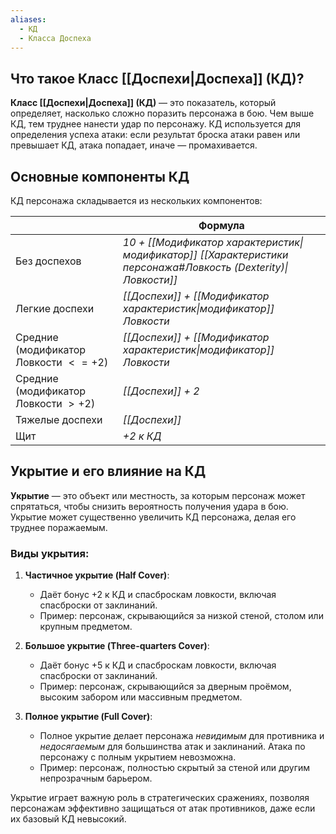 ```yaml
---
aliases:
  - КД
  - Класса Доспеха
---
```


## Что такое Класс [[Доспехи|Доспеха]] (КД)?

**Класс [[Доспехи|Доспеха]] (КД)** — это показатель, который определяет, насколько сложно поразить персонажа в бою. Чем выше КД, тем труднее нанести удар по персонажу. КД используется для определения успеха атаки: если результат броска атаки равен или превышает КД, атака попадает, иначе — промахивается.

## Основные компоненты КД

КД персонажа складывается из нескольких компонентов:

|                                         | Формула                                                                                                       |
| --------------------------------------- | ------------------------------------------------------------------------------------------------------------- |
| Без доспехов                            | _10 + [[Модификатор характеристик\|модификатор]] [[Характеристики персонажа#Ловкость (Dexterity)\|Ловкости]]_ |
| Легкие доспехи                          | _[[Доспехи]] + [[Модификатор характеристик\|модификатор]] Ловкости_                                           |
| Средние $($модификатор Ловкости $<=+2)$ | _[[Доспехи]] + [[Модификатор характеристик\|модификатор]] Ловкости_                                           |
| Средние $($модификатор Ловкости $>+2)$  | _[[Доспехи]] + 2_                                                                                             |
| Тяжелые доспехи                         | _[[Доспехи]]_                                                                                                 |
| Щит                                     | _+2 к КД_                                                                                                     |


## Укрытие и его влияние на КД

**Укрытие** — это объект или местность, за которым персонаж может спрятаться, чтобы снизить вероятность получения удара в бою. Укрытие может существенно увеличить КД персонажа, делая его труднее поражаемым.

### Виды укрытия:

1. **Частичное укрытие (Half Cover)**:
   - Даёт бонус +2 к КД и спасброскам ловкости, включая спасброски от заклинаний.
   - Пример: персонаж, скрывающийся за низкой стеной, столом или крупным предметом.

2. **Большое укрытие (Three-quarters Cover)**:
   - Даёт бонус +5 к КД и спасброскам ловкости, включая спасброски от заклинаний.
   - Пример: персонаж, скрывающийся за дверным проёмом, высоким забором или массивным предметом.

3. **Полное укрытие (Full Cover)**:
   - Полное укрытие делает персонажа _невидимым_ для противника и _недосягаемым_ для большинства атак и заклинаний. Атака по персонажу с полным укрытием невозможна.
   - Пример: персонаж, полностью скрытый за стеной или другим непрозрачным барьером.

Укрытие играет важную роль в стратегических сражениях, позволяя персонажам эффективно защищаться от атак противников, даже если их базовый КД невысокий.


